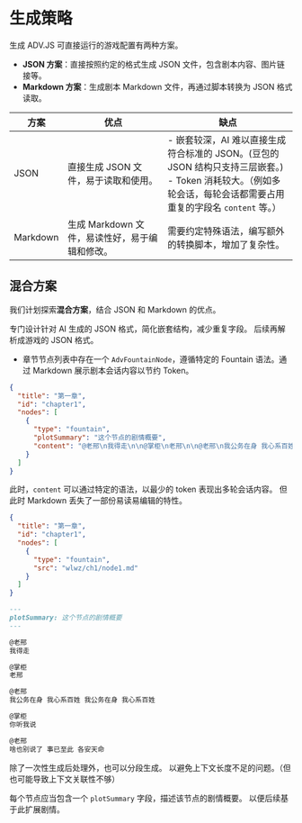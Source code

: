 # 生成策略

生成 ADV.JS 可直接运行的游戏配置有两种方案。

- **JSON 方案**：直接按照约定的格式生成 JSON 文件，包含剧本内容、图片链接等。
- **Markdown 方案**：生成剧本 Markdown 文件，再通过脚本转换为 JSON 格式读取。

| 方案     | 优点                                           | 缺点                                                                                                                                                                  |
| -------- | ---------------------------------------------- | --------------------------------------------------------------------------------------------------------------------------------------------------------------------- |
| JSON     | 直接生成 JSON 文件，易于读取和使用。           | - 嵌套较深，AI 难以直接生成符合标准的 JSON。(豆包的 JSON 结构只支持三层嵌套。)<br/> - Token 消耗较大。（例如多轮会话，每轮会话都需要占用重复的字段名 `content` 等。） |
| Markdown | 生成 Markdown 文件，易读性好，易于编辑和修改。 | 需要约定特殊语法，编写额外的转换脚本，增加了复杂性。                                                                                                                  |

## 混合方案

我们计划探索**混合方案**，结合 JSON 和 Markdown 的优点。

专门设计针对 AI 生成的 JSON 格式，简化嵌套结构，减少重复字段。
后续再解析成游戏的 JSON 格式。

- 章节节点列表中存在一个 `AdvFountainNode`，遵循特定的 Fountain 语法。通过 Markdown 展示剧本会话内容以节约 Token。

```json
{
  "title": "第一章",
  "id": "chapter1",
  "nodes": [
    {
      "type": "fountain",
      "plotSummary": "这个节点的剧情概要",
      "content": "@老邢\n我得走\n\n@掌柜\n老邢\n\n@老邢\n我公务在身 我心系百姓 我公务在身 我心系百姓\n\n@掌柜\n你听我说\n\n@老邢\n啥也别说了 事已至此 各安天命"
    }
  ]
}
```

此时，`content` 可以通过特定的语法，以最少的 token 表现出多轮会话内容。
但此时 Markdown 丢失了一部份易读易编辑的特性。

```json
{
  "title": "第一章",
  "id": "chapter1",
  "nodes": [
    {
      "type": "fountain",
      "src": "wlwz/ch1/node1.md"
    }
  ]
}
```

```md [wlwz/ch1/node1.md]
---
plotSummary: 这个节点的剧情概要
---

@老邢
我得走

@掌柜
老邢

@老邢
我公务在身 我心系百姓 我公务在身 我心系百姓

@掌柜
你听我说

@老邢
啥也别说了 事已至此 各安天命
```

除了一次性生成后处理外，也可以分段生成。
以避免上下文长度不足的问题。（但也可能导致上下文关联性不够）

每个节点应当包含一个 `plotSummary` 字段，描述该节点的剧情概要。
以便后续基于此扩展剧情。
